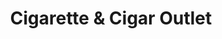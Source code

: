 ---
title: "Cigarette & Cigar Outlet"
url: /bartonsville/cigarette-and-cigar-outlet/
shop: tobacco
---